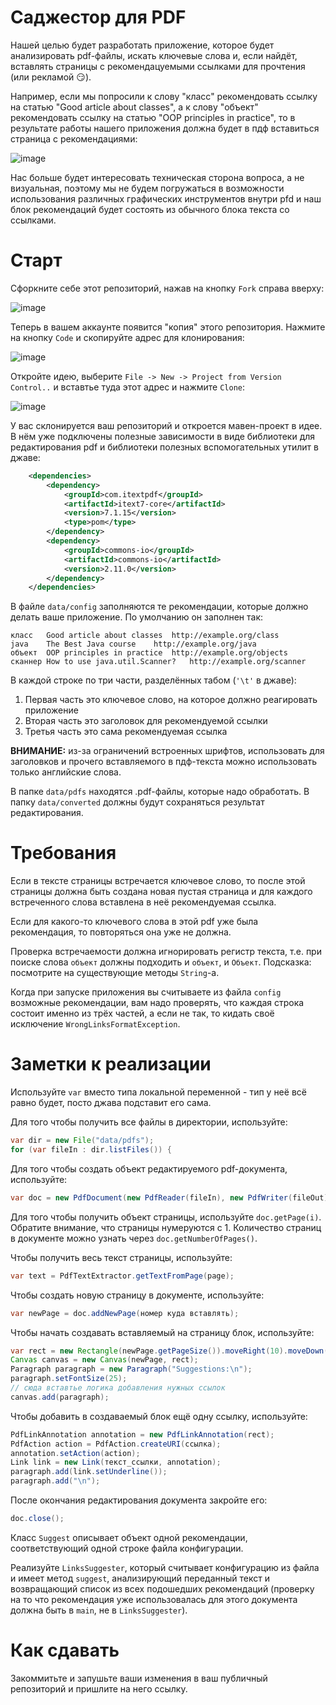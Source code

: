 # Саджестор для PDF

Нашей целью будет разработать приложение, которое будет анализировать pdf-файлы, искать ключевые слова и, если найдёт, вставлять страницы с рекомендацуемыми ссылками для прочтения (или рекламой :smirk:).

Например, если мы попросили к слову "класс" рекомендовать ссылку на статью "Good article about classes", а к слову "объект" рекомендовать ссылку на статью "OOP principles in practice", то в результате работы нашего приложения должна будет в пдф вставиться страница с рекомендациями:

![image](https://user-images.githubusercontent.com/53707586/150125566-e0896061-5973-4ed7-97af-d787b5144bfa.png)

Нас больше будет интересовать техническая сторона вопроса, а не визуальная, поэтому мы не будем погружаться в возможности использования различных графических инструментов внутри pfd и наш блок рекомендаций будет состоять из обычного блока текста со ссылками.

# Старт
Сфоркните себе этот репозиторий, нажав на кнопку `Fork` справа вверху:

![image](https://user-images.githubusercontent.com/53707586/150126319-c8091c82-c6bf-4baa-a14f-cbcc82732680.png)

Теперь в вашем аккаунте появится "копия" этого репозитория. Нажмите на кнопку `Code` и скопируйте адрес для клонирования:

![image](https://user-images.githubusercontent.com/53707586/150126875-fbab7a69-b4f2-444a-9500-a2924b5d655e.png)

Откройте идею, выберите `File -> New -> Project from Version Control..` и вставтье туда этот адрес и нажмите `Clone`:

![image](https://user-images.githubusercontent.com/53707586/150126990-8f94175b-25f2-4a3e-9ddf-5ff78eca25f0.png)

У вас склонируется ваш репозиторий и откроется мавен-проект в идее. В нём уже подключены полезные зависимости в виде библиотеки для редактирования pdf и библиотеки полезных вспомогательных утилит в джаве:

```xml
    <dependencies>
        <dependency>
            <groupId>com.itextpdf</groupId>
            <artifactId>itext7-core</artifactId>
            <version>7.1.15</version>
            <type>pom</type>
        </dependency>
        <dependency>
            <groupId>commons-io</groupId>
            <artifactId>commons-io</artifactId>
            <version>2.11.0</version>
        </dependency>
    </dependencies>
```

В файле `data/config` заполняются те рекомендации, которые должно делать ваше приложение. По умолчанию он заполнен так:
```tsv
класс	Good article about classes	http://example.org/class
java	The Best Java course	http://example.org/java
объект	OOP principles in practice	http://example.org/objects
сканнер	How to use java.util.Scanner?	http://example.org/scanner
```

В каждой строке по три части, разделённых табом (`'\t'` в джаве):
1. Первая часть это ключевое слово, на которое должно реагировать приложение
2. Вторая часть это заголовок для рекомендуемой ссылки
3. Третья часть это сама рекомендуемая ссылка

**ВНИМАНИЕ:** из-за ограничений встроенных шрифтов, использовать для заголовков и прочего вставляемого в пдф-текста можно использовать только английские слова.

В папке `data/pdfs` находятся .pdf-файлы, которые надо обработать. В папку `data/converted` должны будут сохраняться результат редактирования.

# Требования
Если в тексте страницы встречается ключевое слово, то после этой страницы должна быть создана новая пустая страница и для каждого встреченного слова вставлена в неё рекомендуемая ссылка.

Если для какого-то ключевого слова в этой pdf уже была рекомендация, то повторяться она уже не должна.

Проверка встречаемости должна игнорировать регистр текста, т.е. при поиске слова `объект` должны подходить и `объект`, и `Объект`. Подсказка: посмотрите на существующие методы `String`-а.

Когда при запуске приложения вы считываете из файла `config` возможные рекомендации, вам надо проверять, что каждая строка состоит именно из трёх частей, а если не так, то кидать своё исключение `WrongLinksFormatException`.

# Заметки к реализации
Используйте `var` вместо типа локальной переменной - тип у неё всё равно будет, посто джава подставит его сама.

Для того чтобы получить все файлы в директории, используйте:
```java
var dir = new File("data/pdfs");
for (var fileIn : dir.listFiles()) {
```

Для того чтобы создать объект редактируемого pdf-документа, используйте:
```java
var doc = new PdfDocument(new PdfReader(fileIn), new PdfWriter(fileOut));
```

Для того чтобы получить объект страницы, используйте `doc.getPage(i)`. Обратите внимание, что страницы нумеруются с 1. Количество страниц в документе можно узнать через `doc.getNumberOfPages()`.

Чтобы получить весь текст страницы, используйте:
```java
var text = PdfTextExtractor.getTextFromPage(page);
```

Чтобы создать новую страницу в документе, используйте:
```java
var newPage = doc.addNewPage(номер куда вставлять);
```

Чтобы начать создавать вставляемый на страницу блок, используйте:
```java
var rect = new Rectangle(newPage.getPageSize()).moveRight(10).moveDown(10);
Canvas canvas = new Canvas(newPage, rect);
Paragraph paragraph = new Paragraph("Suggestions:\n");
paragraph.setFontSize(25);
// сюда вставтье логика добавления нужных ссылок
canvas.add(paragraph);
```

Чтобы добавить в создаваемый блок ещё одну ссылку, используйте:
```java
PdfLinkAnnotation annotation = new PdfLinkAnnotation(rect);
PdfAction action = PdfAction.createURI(ссылка);
annotation.setAction(action);
Link link = new Link(текст_ссылки, annotation);
paragraph.add(link.setUnderline());
paragraph.add("\n");
```

После окончания редактирования документа закройте его:
```java
doc.close();
```

Класс `Suggest` описывает объект одной рекомендации, соответствующий одной строке файла конфигурации.

Реализуйте `LinksSuggester`, который считывает конфигурацию из файла и имеет метод `suggest`, анализирующий переданный текст и возвращающий список из всех подошедших рекомендаций (проверку на то что рекомендация уже использовалась для этого документа должна быть в `main`, не в `LinksSuggester`).

# Как сдавать
Закоммитьте и запушьте ваши изменения в ваш публичный репозиторий и пришлите на него ссылку. 
